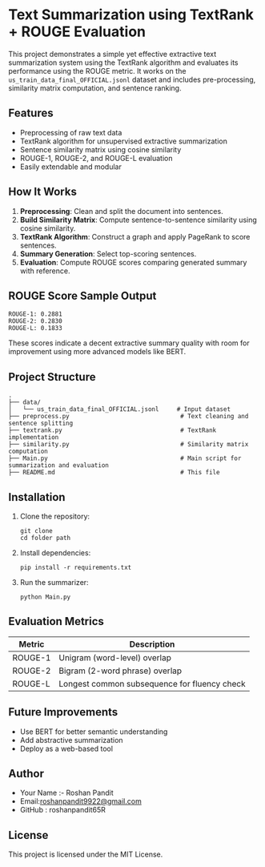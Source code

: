 
# Text Summarization using TextRank + ROUGE Evaluation

This project demonstrates a simple yet effective extractive text summarization system using the TextRank algorithm and evaluates its performance using the ROUGE metric. It works on the `us_train_data_final_OFFICIAL.jsonl` dataset and includes pre-processing, similarity matrix computation, and sentence ranking.

## Features
- Preprocessing of raw text data
- TextRank algorithm for unsupervised extractive summarization
- Sentence similarity matrix using cosine similarity
- ROUGE-1, ROUGE-2, and ROUGE-L evaluation
- Easily extendable and modular

## How It Works
1. **Preprocessing**: Clean and split the document into sentences.
2. **Build Similarity Matrix**: Compute sentence-to-sentence similarity using cosine similarity.
3. **TextRank Algorithm**: Construct a graph and apply PageRank to score sentences.
4. **Summary Generation**: Select top-scoring sentences.
5. **Evaluation**: Compute ROUGE scores comparing generated summary with reference.

## ROUGE Score Sample Output
```
ROUGE-1: 0.2881
ROUGE-2: 0.2830
ROUGE-L: 0.1833
```

These scores indicate a decent extractive summary quality with room for improvement using more advanced models like BERT.

## Project Structure
```
.
├── data/
│   └── us_train_data_final_OFFICIAL.jsonl     # Input dataset
├── preprocess.py                               # Text cleaning and sentence splitting
├── textrank.py                                 # TextRank implementation
├── similarity.py                               # Similarity matrix computation
├── Main.py                                     # Main script for summarization and evaluation
├── README.md                                   # This file
```

## Installation
1. Clone the repository:
   ```
   git clone 
   cd folder path
   ```

2. Install dependencies:
   ```
   pip install -r requirements.txt
   ```

3. Run the summarizer:
   ```
   python Main.py
   ```


## Evaluation Metrics
| Metric    | Description                                 |
|-----------|---------------------------------------------|
| ROUGE-1   | Unigram (word-level) overlap                 |
| ROUGE-2   | Bigram (2-word phrase) overlap               |
| ROUGE-L   | Longest common subsequence for fluency check |

## Future Improvements
- Use BERT for better semantic understanding
- Add abstractive summarization
- Deploy as a web-based tool

## Author
- Your Name :- Roshan Pandit
- Email:roshanpandit9922@gmail.com
- GitHub : roshanpandit65R

## License
This project is licensed under the MIT License.
